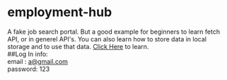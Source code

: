 # employment-hub
A fake job search portal. But a good example for beginners to learn  fetch API, or in generel API's. 
You can also learn how to store data in local storage and to use that data. 
[Click Here](https://mian-azam.github.io/employment-hub/) to learn.\
##Log In info:\
email : a@gmail.com\
password: 123
